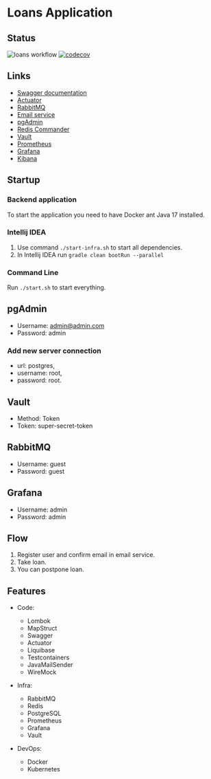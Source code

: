 # Loans Application

## Status

![loans workflow](https://github.com/osber1/loans/actions/workflows/docker-push.yml/badge.svg)
[![codecov](https://codecov.io/gh/osber1/loans/branch/master/graph/badge.svg?token=2KOECLUD4M)](https://codecov.io/gh/osber1/loans)

## Links

- [Swagger documentation](http://localhost:8080/swagger-ui.html)
- [Actuator](http://localhost:8080/actuator)
- [RabbitMQ](http://localhost:15672)
- [Email service](http://localhost:8025)
- [pgAdmin](http://localhost:5050)
- [Redis Commander](http://localhost:5123)
- [Vault](http://localhost:8200)
- [Prometheus](http://localhost:9090)
- [Grafana](http://localhost:3000)
- [Kibana](http://localhost:5601)

## Startup

### Backend application

To start the application you need to have Docker ant Java 17 installed.

### Intellij IDEA

1) Use command `./start-infra.sh` to start all dependencies.
2) In Intellij IDEA run `gradle clean bootRun --parallel`

### Command Line

Run `./start.sh` to start everything.

## pgAdmin

* Username: admin@admin.com
* Password: admin

### Add new server connection

- url: postgres,
- username: root,
- password: root.

## Vault

* Method: Token
* Token: super-secret-token

## RabbitMQ

* Username: guest
* Password: guest

## Grafana

* Username: admin
* Password: admin

## Flow

1) Register user and confirm email in email service.
2) Take loan.
3) You can postpone loan.

## Features

- Code:
    * Lombok
    * MapStruct
    * Swagger
    * Actuator
    * Liquibase
    * Testcontainers
    * JavaMailSender
    * WireMock


- Infra:
    * RabbitMQ
    * Redis
    * PostgreSQL
    * Prometheus
    * Grafana
    * Vault


- DevOps:
    * Docker
    * Kubernetes
